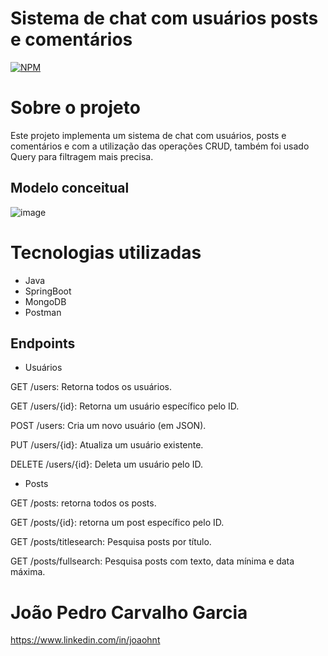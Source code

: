 # Sistema de chat com usuários posts e comentários
[![NPM](https://img.shields.io/npm/l/react)](https://github.com/joaohnt/ws-springboot-mongodb/blob/main/LICENSE)  

# Sobre o projeto

Este projeto implementa um sistema de chat com usuários, posts e comentários e com a utilização das operações CRUD, também foi usado Query para filtragem mais precisa. 

## Modelo conceitual
![image](https://github.com/user-attachments/assets/f310a448-414b-422b-bba8-8fd214c27cc2)


# Tecnologias utilizadas
- Java
- SpringBoot
- MongoDB
- Postman

## Endpoints

- Usuários

GET /users: Retorna todos os usuários.

GET /users/{id}: Retorna um usuário específico pelo ID.

POST /users: Cria um novo usuário (em JSON).

PUT /users/{id}: Atualiza um usuário existente.

DELETE /users/{id}: Deleta um usuário pelo ID.


- Posts

GET /posts: retorna todos os posts.

GET /posts/{id}: retorna um post específico pelo ID.

GET /posts/titlesearch: Pesquisa posts por título.

GET /posts/fullsearch: Pesquisa posts com texto, data mínima e data máxima.


# João Pedro Carvalho Garcia

https://www.linkedin.com/in/joaohnt
